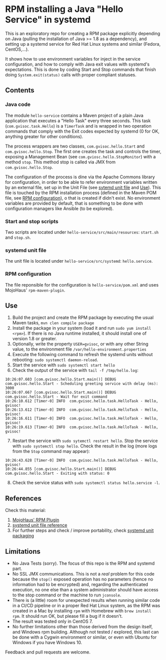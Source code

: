 # RPM installing a Java "Hello Service" in systemd
This is an exploratory repo for creating a RPM package explicitly depending on Java (pulling the installation of Java >= 1.8 as a dependency), and setting up a systemd service for Red Hat Linux systems and similar (Fedora, CentOS,...). 

It shows how to use environment variables for inject in the service configuration, and how to comply with Java exit values with systemd's expectations. This is done by coding Start and Stop commands that finish doing `System.exit(status)` calls with proper compliant statuses.

## Contents
### Java code
The module `hello-service` contains a Maven project of a plain Java application that executes a "Hello Task" every three seconds. This task (`com.gvisoc.task.Hello`) is a `TimerTask` and is wrapped in two operation commands that comply with the Exit codes expected by systemd (0 for OK, anything greater for other conditions).

The process wrappers are two classes, `com.gvisoc.hello.Start` and `com.gvisoc.hello.Stop`. The first one creates the task and controls the timer, exposing a Management Bean (see `com.gviosc.hello.StopMonitor`) with a method `stop`. This method stop is called via JMX from `com.gvisoc.hello.Stop`. 

The configuration of the process is dine via the Apache Commons library for configuration, in order to be able to refer environment variables written by an external file, set up in the Unit File (see [sytemd unit file](#systemd-unit-file) and [Use](#use)). This file is touched by the RPM installation process (defined in the Maven POM file, see [RPM configuration](#rpm-configuration)), o that is created if didn't exist. No environment variables are provided by default, that is something to be done with configuration managers like Ansible (to be explored).

### Start and stop scripts
Two scripts are located under `hello-service/src/main/resources`: `start.sh` and `stop.sh`.

### systemd unit file
The unit file is located under `hello-service/src/systemd`: `hello.service`.

### RPM configuration
The file reponsible for the configuration is `hello-service/pom.xml` and uses MojoHaus' `rpm-maven-plugin`.

## Use
1. Build the project and create the RPM package by executing the usual Maven tasks, `mvn clen compile package`
2. Install the package in your system (load it and run `sudo yum install <rpm>`). If there is no Java runtime installed, it should install one of version 1.8 or greater.
3. Optionally, write the property `USER=gvisoc`, or with any other String value, to the environment file `/var/hello-environment.properties`
4. Execute the following command to refresh the systemd units without rebooting: `sudo systemctl daemon-reload`.    
5. Start the service with `sudo systemctl start hello`
6. Check the output of the service with `tail -f /tmp/hello.log`:

```
10:26:07.603 [com.gvisoc.hello.Start.main()] DEBUG com.gvisoc.hello.Start - Scheduling greeting service with delay (ms): 3000
10:26:07.667 [com.gvisoc.hello.Start.main()] DEBUG com.gvisoc.hello.Start - Wait for exit command
10:26:10.612 [Timer-0] INFO  com.gvisoc.hello.task.HelloTask - Hello, gvisoc!
10:26:13.612 [Timer-0] INFO  com.gvisoc.hello.task.HelloTask - Hello, gvisoc!
10:26:16.611 [Timer-0] INFO  com.gvisoc.hello.task.HelloTask - Hello, gvisoc!
10:26:19.613 [Timer-0] INFO  com.gvisoc.hello.task.HelloTask - Hello, gvisoc!
```
7. Restart the service with `sudo sytemctl restart hello`. Stop the service with `sudo systemctl stop hello`. Check the result in the log (more logs from the `Stop` command may appear):
```
10:26:43.628 [Timer-0] INFO  com.gvisoc.hello.task.HelloTask - Hello, gvisoc!
10:26:44.855 [com.gvisoc.hello.Start.main()] DEBUG com.gvisoc.hello.Start - Exiting with status: 0
```
8. Check the service status with `sudo systemctl status hello.service -l`.

## References
Check this material:

1. [MojoHaus' RPM Plugin](https://www.mojohaus.org/rpm-maven-plugin/)
2. [systemd unit file reference](https://access.redhat.com/documentation/en-us/red_hat_enterprise_linux/7/html/system_administrators_guide/sect-managing_services_with_systemd-unit_files)
3. For further steps and check / improve portability, check [systemd unit packaging](https://access.redhat.com/documentation/en-us/red_hat_enterprise_linux/7/html/system_administrators_guide/sect-managing_services_with_systemd-unit_files)

## Limitations
* No Java Tests (sorry). The focus of this repo is the RPM and systemd part.
* No SSL JMX communications. This is not a *real* problem for this code because the `stop()` exposed operation has no parameters (hence no information had to be encrypted) and, regarding the authenticated execution, no one else than a system administrator should have access to the stop command or the machine to run `jconsole`.
* There is (a little) room for unexpected results when running similar code in a CI/CD pipeline or in a proper Red Hat Linux system, as the RPM was created in a Mac by installing `rpm` with Homebrew with `brew install rpm`. It should run OK, but please fill a bug if it doesn't.
* The result was tested only in CentOS 7.
* No further limitations other than those derived from the design itself, and Windows rpm building. Although not tested / explored, this last can be done with a Cygwin environment or similar, or even with Ubuntu for Windows if you have Windows 10. 

Feedback and pull requests are welcome.

